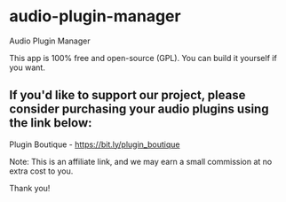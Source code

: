 # audio-plugin-manager
Audio Plugin Manager

This app is 100% free and open-source (GPL). You can build it yourself if you want.

If you'd like to support our project, please consider purchasing your audio plugins using the link below:
-
Plugin Boutique - https://bit.ly/plugin_boutique

Note: This is an affiliate link, and we may earn a small commission at no extra cost to you. 

Thank you!
